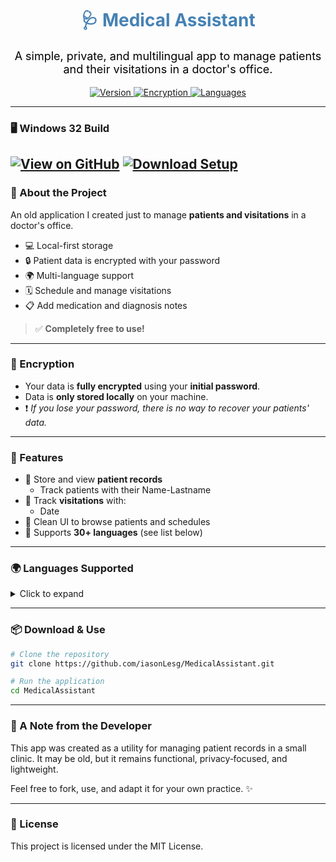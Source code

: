 <h1 align="center" style="color:steelblue;">🩺 Medical Assistant</h1>

<p align="center" style="color:black; font-size:18px;">
A simple, private, and multilingual app to manage patients and their visitations in a doctor's office.
</p>

<p align="center">
  <a href="#features">
    <img src="https://img.shields.io/badge/Version-1.0-steelblue?style=for-the-badge&logo=github" alt="Version">
  </a>
  <a href="#encryption">
    <img src="https://img.shields.io/badge/Encrypted-Yes-black?style=for-the-badge&logo=lock" alt="Encryption">
  </a>
  <a href="#languages-supported">
    <img src="https://img.shields.io/badge/Languages-30+-steelblue?style=for-the-badge&logo=googletranslate" alt="Languages">
  </a>
</p>

---


### 🖥️ Windows 32 Build

[![View on GitHub](https://img.shields.io/badge/View%20on%20GitHub-steelblue?style=for-the-badge&logo=github)](https://github.com/iasonLesg/MedicalAssistant)
[![Download Setup](https://img.shields.io/badge/Download%20Setup-mediumseagreen?style=for-the-badge&logo=lock)](https://github.com/iasonLesg/MedicalAssistant/tree/main/Setup)
---
### 📝 About the Project

An old application I created just to manage **patients and visitations** in a doctor's office.

- 💻 Local-first storage  
- 🔒 Patient data is encrypted with your password  
- 🌍 Multi-language support  
- 🗓️ Schedule and manage visitations  
- 📋 Add medication and diagnosis notes  

> ✅ **Completely free to use!**

---

### 🔐 Encryption

- Your data is **fully encrypted** using your **initial password**.  
- Data is **only stored locally** on your machine.  
- ❗ _If you lose your password, there is no way to recover your patients' data._

---

### 🌟 Features

- 👤 Store and view **patient records**
  - Track patients with their Name-Lastname 
- 📅 Track **visitations** with:
  - Date  
- 🧭 Clean UI to browse patients and schedules  
- 💬 Supports **30+ languages** (see list below)

---

### 🌍 Languages Supported
<details>
<summary>Click to expand</summary>

- English 🇬🇧  
- Greek 🇬🇷  
- Spanish 🇪🇸  
- French 🇫🇷  
- German 🇩🇪  
- Italian 🇮🇹  
- Portuguese 🇵🇹  
- Dutch 🇳🇱  
- Russian 🇷🇺  
- Chinese (Simplified 🇨🇳 & Traditional 🇹🇼)  
- Japanese 🇯🇵  
- Korean 🇰🇷  
- Arabic 🇸🇦  
- Hebrew 🇮🇱  
- Turkish 🇹🇷  
- Polish 🇵🇱  
- Swedish 🇸🇪  
- Norwegian 🇳🇴  
- Danish 🇩🇰  
- Finnish 🇫🇮  
- Czech 🇨🇿  
- Hungarian 🇭🇺  
- Romanian 🇷🇴  
- Thai 🇹🇭  
- Vietnamese 🇻🇳  
- Hindi 🇮🇳  
- Indonesian 🇮🇩  
- Malay 🇲🇾  
- Ukrainian 🇺🇦  

</details>

---
### 📦 Download & Use

```bash
# Clone the repository
git clone https://github.com/iasonLesg/MedicalAssistant.git

# Run the application
cd MedicalAssistant
```

---

### 🙏 A Note from the Developer

This app was created as a utility for managing patient records in a small clinic. It may be old, but it remains functional, privacy‑focused, and lightweight.

Feel free to fork, use, and adapt it for your own practice. ✨

---

### 📄 License

This project is licensed under the MIT License.
